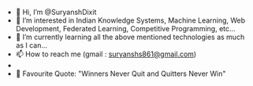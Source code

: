 - 👋 Hi, I’m @SuryanshDixit
- 👀 I’m interested in Indian Knowledge Systems, Machine Learning, Web Development, Federated Learning, Competitive Programming, etc...
- 🌱 I’m currently learning all the above mentioned technologies as much as I can...
- 📫 How to reach me (gmail : suryanshs861@gmail.com)
- 
- 🌺 Favourite Quote: "Winners Never Quit and Quitters Never Win"
<!---
SuryanshDixit/SuryanshDixit is a ✨ special ✨ repository because its `README.md` (this file) appears on your GitHub profile.
You can click the Preview link to take a look at your changes.
--->
